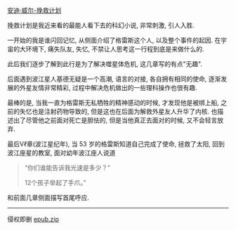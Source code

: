 [安迪·威尔-挽救计划](https://github.com/bxb100/blog/issues/4)

挽救计划是我近来看的最能人看下去的科幻小说, 非常刺激, 引人入胜.

一开始的我是谁闪回记忆, 从侧面介绍了格雷斯这个人, 以及整个事件的起因. 在宇宙的大环境下, 痛失队友, 失忆, 不禁让人思考这一行程到底是来做什么的.

此后我们逐步了解到此行是为了解决噬星体危机, 这几章写的有点"无趣".

后面遇到波江星人基德无疑是一个高潮, 语言的对接, 各自拥有相同的使命, 逐渐发展的外星友情非常精彩, 过程中解决危机做出的一些理科操作也很有趣.

最棒的是, 当我一直为格雷斯无私牺牲的精神感动的时候, 才发现他是被绑上船, 之前的失忆也是注射药物导致的, 但是这也在后面为解救外星友人升华了内核. 也描述出了尽管他之前面对死亡是胆怯的, 但是当他真正去面对的时候, 又不会轻言放弃.

最后Vℓ章(波江星纪年), 当 53 岁的格雷斯知道自己完成了使命, 拯救了太阳, 回到波江座星的教室, 面对幼年波江座人说道

>“你们谁能告诉我光速是多少？”
>
>12个孩子举起了手爪。”

和前面几章侧面描写首尾呼应.

---

侵权即删 [epub.zip](https://github.com/bxb100/blog/files/7780533/epub.zip)
